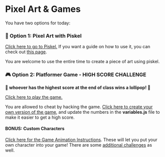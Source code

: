 # Pixel Art & Games
You have two options for today:

### 🎨 Option 1: Pixel Art with Piskel
[Click here to go to Piskel.](https://www.piskelapp.com/) If you want a guide on how to use it, you can check out [this page](PiskelDemo.md).

You are welcome to use the entire time to create a piece of art using piskel.

### 🎮 Option 2: Platformer Game - HIGH SCORE CHALLENGE
**🍭 whoever has the highest score at the end of class wins a lollipop! 🍭**

[Click here to play the game.](https://wandering-fern-moth-328.vscodeedu.app/)

You are allowed to cheat by hacking the game. [Click here to create your own version of the game](https://vscodeedu.com/vSnMpC4iN9JHbSZ3Gx8w), and update the numbers in the **variables.js** file to make it easier to get a high score.

#### BONUS: Custom Characters
[Click here for the Game Animation Instructions](GameAnimation.md). These will let you put your own character into your game! There are some [additional challenges](AnimationChallenges.md) as well.
